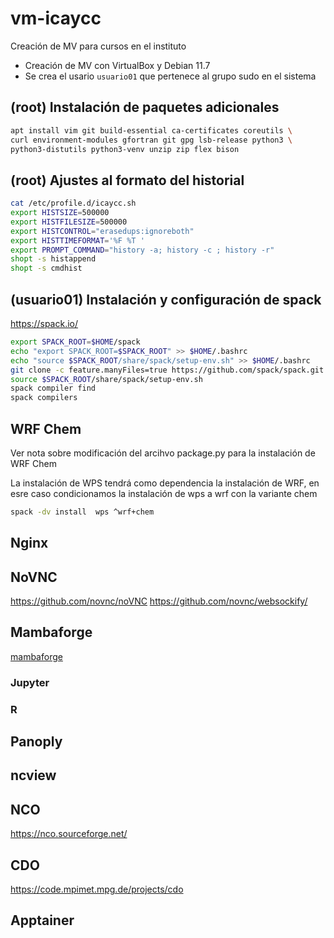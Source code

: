 # vm-icaycc
Creación de MV para cursos en el instituto

* Creación de MV con VirtualBox y  Debian 11.7
* Se crea el usario `usuario01` que pertenece al grupo sudo en el sistema

## (root) Instalación de paquetes adicionales
~~~bash
apt install vim git build-essential ca-certificates coreutils \
curl environment-modules gfortran git gpg lsb-release python3 \
python3-distutils python3-venv unzip zip flex bison
~~~

## (root) Ajustes al formato del historial
~~~bash
cat /etc/profile.d/icaycc.sh 
export HISTSIZE=500000
export HISTFILESIZE=500000
export HISTCONTROL="erasedups:ignoreboth"
export HISTTIMEFORMAT='%F %T '
export PROMPT_COMMAND="history -a; history -c ; history -r" 
shopt -s histappend
shopt -s cmdhist
~~~

## (usuario01) Instalación y configuración de spack

https://spack.io/
~~~bash
export SPACK_ROOT=$HOME/spack
echo "export SPACK_ROOT=$SPACK_ROOT" >> $HOME/.bashrc
echo "source $SPACK_ROOT/share/spack/setup-env.sh" >> $HOME/.bashrc
git clone -c feature.manyFiles=true https://github.com/spack/spack.git
source $SPACK_ROOT/share/spack/setup-env.sh
spack compiler find 
spack compilers
~~~
## WRF Chem
Ver nota sobre modificación del arcihvo package.py para la instalación de WRF Chem

La instalación de WPS tendrá como dependencia la instalación de WRF, en esre caso condicionamos la instalación de wps a wrf con la variante chem
~~~bash
spack -dv install  wps ^wrf+chem
~~~
## Nginx

## NoVNC
https://github.com/novnc/noVNC
https://github.com/novnc/websockify/


## Mambaforge
[mambaforge](mambaforge.md)

### Jupyter

### R 

## Panoply 

## ncview

## NCO 
https://nco.sourceforge.net/


## CDO 
https://code.mpimet.mpg.de/projects/cdo


## Apptainer




